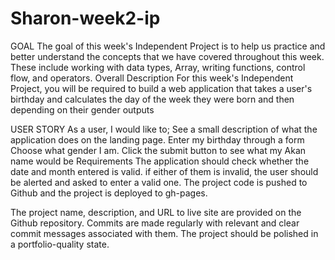 # Sharon-week2-ip
GOAL The goal of this week's Independent Project is to help us practice and better understand the concepts that we have covered throughout this week. These include working with data types, Array, writing functions, control flow, and operators.  Overall Description For this week's Independent Project, you will be required to build a web application that takes a user's birthday and calculates the day of the week they were born and then depending on their gender outputs 

USER STORY  As a user, I would like to;  See a  small description of what the application does on the landing page. Enter my birthday through a form  Choose what gender I am. Click the submit button to see what my Akan name would be Requirements  The application should check whether the date and month entered is valid. if either of them is invalid,  the user should be alerted and asked to enter a valid one.  The project code is pushed to Github and the project is deployed to gh-pages. 

The project name, description, and URL to live site are provided on the Github repository. Commits are made regularly with relevant and clear commit messages associated with them. The project should be polished in a portfolio-quality state.
